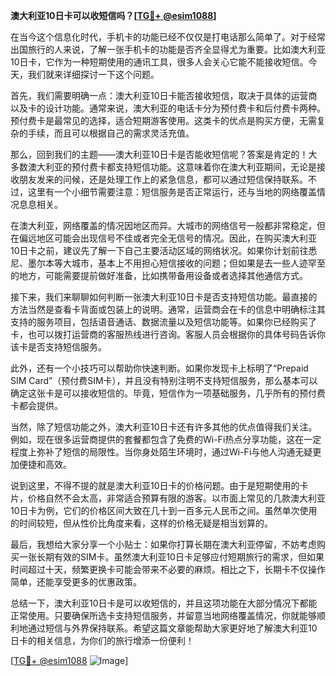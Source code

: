 **澳大利亚10日卡可以收短信吗？[[TG💪+ @esim1088](https://t.me/s/esim1088)]**

在当今这个信息化时代，手机卡的功能已经不仅仅是打电话那么简单了。对于经常出国旅行的人来说，了解一张手机卡的功能是否齐全显得尤为重要。比如澳大利亚10日卡，它作为一种短期使用的通讯工具，很多人会关心它能不能接收短信。今天，我们就来详细探讨一下这个问题。

首先，我们需要明确一点：澳大利亚10日卡能否接收短信，取决于具体的运营商以及卡的设计功能。通常来说，澳大利亚的电话卡分为预付费卡和后付费卡两种。预付费卡是最常见的选择，适合短期游客使用。这类卡的优点是购买方便，无需复杂的手续，而且可以根据自己的需求灵活充值。

那么，回到我们的主题——澳大利亚10日卡是否能收短信呢？答案是肯定的！大多数澳大利亚的预付费卡都支持短信功能。这意味着你在澳大利亚期间，无论是接收朋友发来的问候，还是处理工作上的紧急信息，都可以通过短信保持联系。不过，这里有一个小细节需要注意：短信服务是否正常运行，还与当地的网络覆盖情况息息相关。

在澳大利亚，网络覆盖的情况因地区而异。大城市的网络信号一般都非常稳定，但在偏远地区可能会出现信号不佳或者完全无信号的情况。因此，在购买澳大利亚10日卡之前，建议先了解一下自己主要活动区域的网络状况。如果你计划前往悉尼、墨尔本等大城市，基本上不用担心短信接收的问题；但如果是去一些人迹罕至的地方，可能需要提前做好准备，比如携带备用设备或者选择其他通信方式。

接下来，我们来聊聊如何判断一张澳大利亚10日卡是否支持短信功能。最直接的方法当然是查看卡背面或包装上的说明。通常，运营商会在卡的信息中明确标注其支持的服务项目，包括语音通话、数据流量以及短信功能等。如果你已经购买了卡，也可以拨打运营商的客服热线进行咨询。客服人员会根据你的具体号码告诉你该卡是否支持短信服务。

此外，还有一个小技巧可以帮助你快速判断。如果你发现卡上标明了“Prepaid SIM Card”（预付费SIM卡），并且没有特别注明不支持短信服务，那么基本可以确定这张卡是可以接收短信的。毕竟，短信作为一项基础服务，几乎所有的预付费卡都会提供。

当然，除了短信功能之外，澳大利亚10日卡还有许多其他的优点值得我们关注。例如，现在很多运营商提供的套餐都包含了免费的Wi-Fi热点分享功能，这在一定程度上弥补了短信的局限性。当你身处陌生环境时，通过Wi-Fi与他人沟通无疑更加便捷和高效。

说到这里，不得不提的就是澳大利亚10日卡的价格问题。由于是短期使用的卡片，价格自然不会太高，非常适合预算有限的游客。以市面上常见的几款澳大利亚10日卡为例，它们的价格区间大致在几十到一百多元人民币之间。虽然单次使用的时间较短，但从性价比角度来看，这样的价格无疑是相当划算的。

最后，我想给大家分享一个小贴士：如果你打算长期在澳大利亚停留，不妨考虑购买一张长期有效的SIM卡。虽然澳大利亚10日卡足够应付短期旅行的需求，但如果时间超过十天，频繁更换卡可能会带来不必要的麻烦。相比之下，长期卡不仅操作简单，还能享受更多的优惠政策。

总结一下，澳大利亚10日卡是可以收短信的，并且这项功能在大部分情况下都能正常使用。只要确保所选卡支持短信服务，并留意当地网络覆盖情况，你就能够顺利地通过短信与外界保持联系。希望这篇文章能帮助大家更好地了解澳大利亚10日卡的相关信息，为你们的旅行增添一份便利！

[[TG💪+ @esim1088](https://t.me/s/esim1088) ![Image](https://i.postimg.cc/4NQfJmqS/Snipaste-2025-05-13-00-14-12.png)]